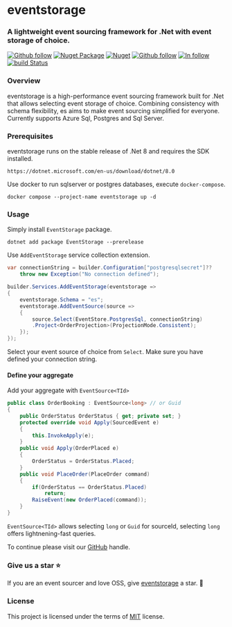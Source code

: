 # eventstorage

### A lightweight event sourcing framework for .Net with event storage of choice.

[![Github follow](https://img.shields.io/badge/follow-eventstorage-bf9136?logo=github)](https://github.com/eventstorage)
[![Nuget Package](https://badgen.net/nuget/v/eventstorage)](https://www.nuget.org/packages/eventstorage)
[![Nuget](https://badgen.net/nuget/dt/eventstorage)](https://www.nuget.org/packages/eventstorage)
[![Github follow](https://img.shields.io/badge/give_us_a-⭐-yellow?logo=github)](https://github.com/eventstorage/eventstorage)
[![In follow](https://img.shields.io/badge/follow-LinkedIn-blue?logo=linkedin)](https://www.linkedin.com/in/sarwansurchi/)
[![build Status](https://dev.azure.com/eventstorage/eventstorage/_apis/build/status%2Feventstorage?branchName=main&label=azure%20pipes)](https://dev.azure.com/eventstorage/eventstorage/_build/latest?definitionId=1&branchName=main)


### Overview

eventstorage is a high-performance event sourcing framework built for .Net that allows selecting event storage of choice. Combining consistency with schema flexibility, es aims to make event sourcing simplified for everyone. Currently supports Azure Sql, Postgres and Sql Server.

### Prerequisites

<!-- [![My Skills](https://skillicons.dev/icons?i=dotnet)](https://dotnet.microsoft.com/en-us/download/dotnet/8.0) -->

eventstorage runs on the stable release of .Net 8 and requires the SDK installed.

    https://dotnet.microsoft.com/en-us/download/dotnet/8.0

<!-- [![My Skills](https://skillicons.dev/icons?i=docker)](https://dotnet.microsoft.com/en-us/download/dotnet/8.0) -->

Use docker to run sqlserver or postgres databases, execute `docker-compose`.

    docker compose --project-name eventstorage up -d

### Usage

<!-- [![My Skills](https://skillicons.dev/icons?i=vscode)](https://dotnet.microsoft.com/en-us/download/dotnet/8.0) -->


Simply install `EventStorage` package.

    dotnet add package EventStorage --prerelease

Use `AddEventStorage` service collection extension.

```csharp
var connectionString = builder.Configuration["postgresqlsecret"]??
    throw new Exception("No connection defined");

builder.Services.AddEventStorage(eventstorage =>
{
    eventstorage.Schema = "es";
    eventstorage.AddEventSource(source =>
    {
        source.Select(EventStore.PostgresSql, connectionString)
        .Project<OrderProjection>(ProjectionMode.Consistent);
    });
});
```

Select your event source of choice from `Select`.
Make sure you have defined your connection string.

#### Define your aggregate
Add your aggregate with `EventSource<TId>`

```csharp
public class OrderBooking : EventSource<long> // or Guid
{
    public OrderStatus OrderStatus { get; private set; }
    protected override void Apply(SourcedEvent e)
    {
        this.InvokeApply(e);
    }
    public void Apply(OrderPlaced e)
    {
        OrderStatus = OrderStatus.Placed;
    }
    public void PlaceOrder(PlaceOrder command)
    {
        if(OrderStatus == OrderStatus.Placed)
            return;
        RaiseEvent(new OrderPlaced(command));
    }
}
```
`EventSource<TId>` allows selecting `long` or `Guid` for sourceId, selecting `long` offers lightnening-fast queries. 

To continue please visit our [GitHub](https://github.com/eventstorage/eventstorage) handle.

### Give us a star ⭐
If you are an event sourcer and love OSS, give [eventstorage](https://github.com/eventstorage/eventstorage) a star. :purple_heart:

### License

This project is licensed under the terms of [MIT](https://github.com/eventstorage/eventstorage/blob/main/LICENSE) license.
